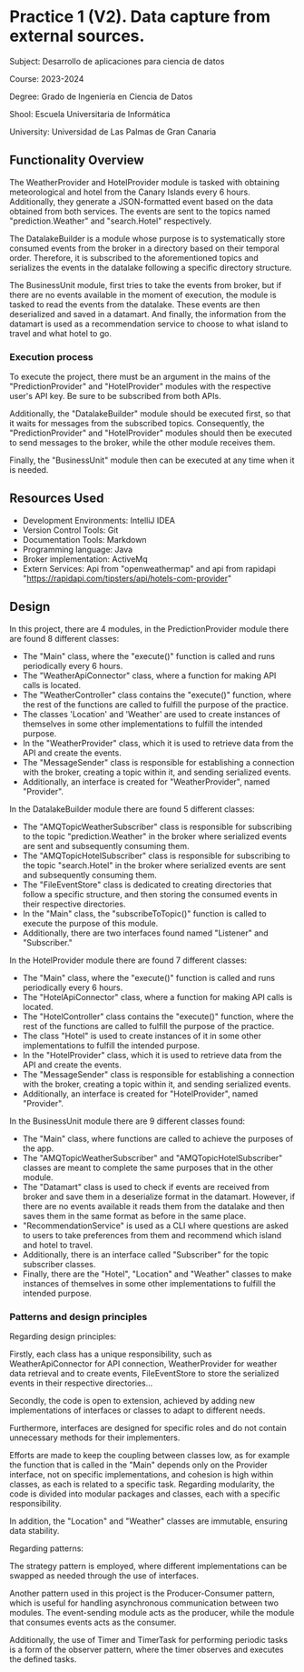 # Practice 1 (V2). Data capture from external sources.

Subject: Desarrollo de aplicaciones para ciencia de datos

Course: 2023-2024

Degree: Grado de Ingeniería en Ciencia de Datos

Shool: Escuela Universitaria de Informática

University: Universidad de Las Palmas de Gran Canaria

## Functionality Overview
The WeatherProvider and HotelProvider module is tasked with obtaining meteorological and hotel from the Canary Islands every 6 hours. Additionally, they generate a JSON-formatted event based on the data obtained from both services. The events are sent to the topics named "prediction.Weather" and "search.Hotel" respectively.

The DatalakeBuilder is a module whose purpose is to systematically store consumed events from the broker in a directory based on their temporal order. Therefore, it is subscribed to the aforementioned topics and serializes the events in the datalake following a specific directory structure.

The BusinessUnit module, first tries to take the events from broker, but if there are no events available in the moment of execution, the module is tasked to read the events from the datalake. These events are then deserialized and saved in a datamart. And finally, the information from the datamart is used as a recommendation service to choose to what island to travel and what hotel to go.

### Execution process
To execute the project, there must be an argument in the mains of the "PredictionProvider" and "HotelProvider" modules with the respective user's API key. Be sure to be subscribed from both APIs.

Additionally, the "DatalakeBuilder" module should be executed first, so that it waits for messages from the subscribed topics. Consequently, the "PredictionProvider" and "HotelProvider" modules should then be executed to send messages to the broker, while the other module receives them.

Finally, the "BusinessUnit" module then can be executed at any time when it is needed.

## Resources Used
- Development Environments: IntelliJ IDEA
- Version Control Tools: Git
- Documentation Tools: Markdown
- Programming language: Java
- Broker implementation: ActiveMq
- Extern Services: Api from "openweathermap" and api from rapidapi "https://rapidapi.com/tipsters/api/hotels-com-provider"

## Design

In this project, there are 4 modules, in the PredictionProvider module there are found 8 different classes:
- The "Main" class, where the "execute()" function is called and runs periodically every 6 hours.
- The "WeatherApiConnector" class, where a function for making API calls is located.
- The "WeatherController" class contains the "execute()" function, where the rest of the functions are called to fulfill the purpose of the practice.
- The classes 'Location' and 'Weather' are used to create instances of themselves in some other implementations to fulfill the intended purpose.
- In the "WeatherProvider" class, which it is used to retrieve data from the API and create the events.
- The "MessageSender" class is responsible for establishing a connection with the broker, creating a topic within it, and sending serialized events.
- Additionally, an interface is created for "WeatherProvider", named "Provider".

In the DatalakeBuilder module there are found 5 different classes:

- The "AMQTopicWeatherSubscriber" class is responsible for subscribing to the topic "prediction.Weather" in the broker where serialized events are sent and subsequently consuming them.
- The "AMQTopicHotelSubscriber" class is responsible for subscribing to the topic "search.Hotel" in the broker where serialized events are sent and subsequently consuming them.
- The "FileEventStore" class is dedicated to creating directories that follow a specific structure, and then storing the consumed events in their respective directories.
- In the "Main" class, the "subscribeToTopic()" function is called to execute the purpose of this module.
- Additionally, there are two interfaces found named "Listener" and "Subscriber."

In the HotelProvider module there are found 7 different classes:

- The "Main" class, where the "execute()" function is called and runs periodically every 6 hours.
- The "HotelApiConnector" class, where a function for making API calls is located.
- The "HotelController" class contains the "execute()" function, where the rest of the functions are called to fulfill the purpose of the practice.
- The class "Hotel" is used to create instances of it in some other implementations to fulfill the intended purpose.
- In the "HotelProvider" class, which it is used to retrieve data from the API and create the events.
- The "MessageSender" class is responsible for establishing a connection with the broker, creating a topic within it, and sending serialized events.
- Additionally, an interface is created for "HotelProvider", named "Provider".

In the BusinessUnit module there are 9 different classes found:

- The "Main" class, where functions are called to achieve the purposes of the app.
- The "AMQTopicWeatherSubscriber" and "AMQTopicHotelSubscriber" classes are meant to complete the same purposes that in the other module.
- The "Datamart" class is used to check if events are received from broker and save them in a deserialize format in the datamart. However, if there are no events available it reads them from the datalake and then saves them in the same format as before in the same place.
- "RecommendationService" is used as a CLI where questions are asked to users to take preferences from them and recommend which island and hotel to travel.
- Additionally, there is an interface called "Subscriber" for the topic subscriber classes.
- Finally, there are the "Hotel", "Location" and "Weather" classes to make instances of themselves in some other implementations to fulfill the intended purpose.


### Patterns and design principles
Regarding design principles:

Firstly, each class has a unique responsibility, such as WeatherApiConnector for API connection, WeatherProvider for weather data retrieval and to create events, FileEventStore to store the serialized events in their respective directories...

Secondly, the code is open to extension, achieved by adding new implementations of interfaces or classes to adapt to different needs.

Furthermore, interfaces are designed for specific roles and do not contain unnecessary methods for their implementers.

Efforts are made to keep the coupling between classes low, as for example the function that is called in the "Main" depends only on the Provider interface, not on specific implementations, and cohesion is high within classes, as each is related to a specific task. Regarding modularity, the code is divided into modular packages and classes, each with a specific responsibility.

In addition, the "Location" and "Weather" classes are immutable, ensuring data stability.

Regarding patterns:

The strategy pattern is employed, where different implementations can be swapped as needed through the use of interfaces.

Another pattern used in this project is the Producer-Consumer pattern, which is useful for handling asynchronous communication between two modules. The event-sending module acts as the producer, while the module that consumes events acts as the consumer.

Additionally, the use of Timer and TimerTask for performing periodic tasks is a form of the observer pattern, where the timer observes and executes the defined tasks.
